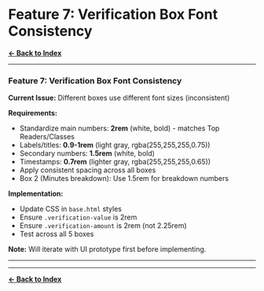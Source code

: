 # Feature 7: Verification Box Font Consistency

**[← Back to Index](../00-INDEX.md)**

---

### Feature 7: Verification Box Font Consistency
**Current Issue:** Different boxes use different font sizes (inconsistent)

**Requirements:**
- Standardize main numbers: **2rem** (white, bold) - matches Top Readers/Classes
- Labels/titles: **0.9-1rem** (light gray, rgba(255,255,255,0.75))
- Secondary numbers: **1.5rem** (white, bold)
- Timestamps: **0.7rem** (lighter gray, rgba(255,255,255,0.65))
- Apply consistent spacing across all boxes
- Box 2 (Minutes breakdown): Use 1.5rem for breakdown numbers

**Implementation:**
- Update CSS in `base.html` styles
- Ensure `.verification-value` is 2rem
- Ensure `.verification-amount` is 2rem (not 2.25rem)
- Test across all 5 boxes

**Note:** Will iterate with UI prototype first before implementing.

---



---

**[← Back to Index](../00-INDEX.md)**
